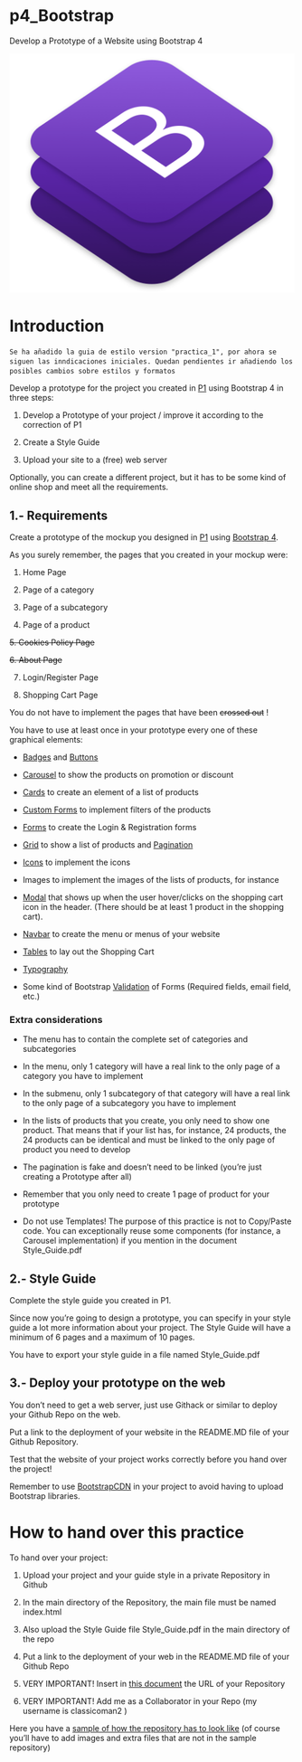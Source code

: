 # p4_Bootstrap

Develop a Prototype of a Website using Bootstrap 4

![Bootstrap_4](https://github.com/davidgm17/p4_Bootstrap/blob/master/src/resources/img/bootstrap-logo.png)

# Introduction

`Se ha añadido la guia de estilo version "practica_1", por ahora se siguen las inndicaciones iniciales. Quedan pendientes ir añadiendo los posibles cambios sobre estilos y formatos`

Develop a prototype for the project you created in [P1](https://docs.google.com/document/d/1SFCxmT2ibmHUssbJGA79FjifcboCwDBwBzuA37XQJpM/) using Bootstrap 4 in three steps:

1.  Develop a Prototype of your project / improve it according to the correction of P1

2.  Create a Style Guide

3.  Upload your site to a (free) web server

Optionally, you can create a different project, but it has to be some kind of online shop and meet all the requirements.

## 1.- Requirements

Create a prototype of the mockup you designed in [P1](https://docs.google.com/document/d/1SFCxmT2ibmHUssbJGA79FjifcboCwDBwBzuA37XQJpM/) using [Bootstrap 4](https://getbootstrap.com/).

As you surely remember, the pages that you created in your mockup were:

1.  Home Page

2.  Page of a category

3.  Page of a subcategory

4.  Page of a product

~~5. Cookies Policy Page~~
  
~~6. About Page~~

7.  Login/Register Page

8.  Shopping Cart Page

You do not have to implement the pages that have been ~~crossed out~~ !

You have to use at least once in your prototype every one of these graphical elements:

- [Badges](https://www.w3schools.com/bootstrap4/bootstrap_badges.asp) and [Buttons](https://www.w3schools.com/bootstrap4/bootstrap_buttons.asp)

- [Carousel](https://www.w3schools.com/bootstrap4/bootstrap_carousel.asp) to show the products on promotion or discount

- [Cards](https://www.w3schools.com/bootstrap4/bootstrap_cards.asp) to create an element of a list of products

- [Custom Forms](https://www.w3schools.com/bootstrap4/bootstrap_forms_custom.asp) to implement filters of the products

- [Forms](https://www.w3schools.com/bootstrap4/bootstrap_forms.asp) to create the Login & Registration forms

- [Grid](https://www.w3schools.com/bootstrap4/bootstrap_grid_system.asp) to show a list of products and [Pagination](https://www.w3schools.com/bootstrap4/bootstrap_pagination.asp)

- [Icons](https://www.w3schools.com/icons/bootstrap_icons_glyphicons.asp) to implement the icons

- Images to implement the images of the lists of products, for instance

- [Modal](https://www.w3schools.com/bootstrap4/bootstrap_modal.asp) that shows up when the user hover/clicks on the shopping cart icon in the header. (There should be at least 1 product in the shopping cart).

- [Navbar](https://www.w3schools.com/bootstrap4/bootstrap_navbar.asp) to create the menu or menus of your website

- [Tables](https://www.w3schools.com/bootstrap4/bootstrap_tables.asp) to lay out the Shopping Cart

- [Typography](https://www.w3schools.com/bootstrap4/bootstrap_typography.asp)

- Some kind of Bootstrap [Validation](https://getbootstrap.com/docs/4.0/components/forms/#validation) of Forms (Required fields, email field, etc.)

### Extra considerations

- The menu has to contain the complete set of categories and subcategories

- In the menu, only 1 category will have a real link to the only page of a category you have to implement

- In the submenu, only 1 subcategory of that category will have a real link to the only page of a subcategory you have to implement

- In the lists of products that you create, you only need to show one product. That means that if your list has, for instance, 24 products, the 24 products can be identical and must be linked to the only page of product you need to develop

- The pagination is fake and doesn’t need to be linked (you’re just creating a Prototype after all)

- Remember that you only need to create 1 page of product for your prototype

- Do not use Templates! The purpose of this practice is not to Copy/Paste code. You can exceptionally reuse some components (for instance, a Carousel implementation) if you mention in the document Style_Guide.pdf

## 2.- Style Guide

Complete the style guide you created in P1.

Since now you’re going to design a prototype, you can specify in your style guide a lot more information about your project. The Style Guide will have a minimum of 6 pages and a maximum of 10 pages.

You have to export your style guide in a file named Style_Guide.pdf

## 3.- Deploy your prototype on the web

You don’t need to get a web server, just use Githack or similar to deploy your Github Repo on the web.

Put a link to the deployment of your website in the README.MD file of your Github Repository.

Test that the website of your project works correctly before you hand over the project!

Remember to use [BootstrapCDN](https://www.bootstrapcdn.com/) in your project to avoid having to upload Bootstrap libraries.

# How to hand over this practice

To hand over your project:

1.  Upload your project and your guide style in a private Repository in Github

2.  In the main directory of the Repository, the main file must be named index.html

3.  Also upload the Style Guide file Style_Guide.pdf in the main directory of the repo

4.  Put a link to the deployment of your web in the README.MD file of your Github Repo

5.  VERY IMPORTANT! Insert in [this document](https://docs.google.com/spreadsheets/d/1uZVvtS6AN32pQb6sQe4QAVpP1YUzlkTvQ3khjsKwShI/edit#gid=0) the URL of your Repository

6.  VERY IMPORTANT! Add me as a Collaborator in your Repo (my username is classicoman2 )

Here you have a [sample of how the repository has to look like](https://github.com/classicoman2/sample/tree/master) (of course you’ll have to add images and extra files that are not in the sample repository)
